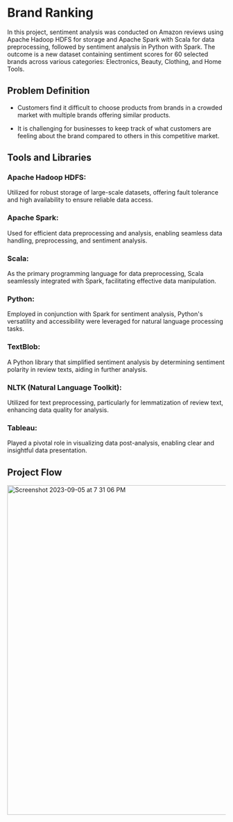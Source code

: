 # Brand Ranking

In this project, sentiment analysis was conducted on Amazon reviews using Apache Hadoop HDFS for storage and Apache Spark with Scala for data preprocessing, followed by sentiment analysis in Python with Spark. The outcome is a new dataset containing sentiment scores for 60 selected brands across various categories: Electronics, Beauty, Clothing, and Home Tools.

## Problem Definition

- Customers find it difficult to choose products from brands in a crowded market with multiple brands offering similar products.

- It is challenging for businesses to keep track of what customers are feeling about the brand compared to others in this competitive market.

## Tools and Libraries

### Apache Hadoop HDFS: 

Utilized for robust storage of large-scale datasets, offering fault tolerance and high availability to ensure reliable data access.

### Apache Spark: 

Used for efficient data preprocessing and analysis, enabling seamless data handling, preprocessing, and sentiment analysis.

### Scala: 

As the primary programming language for data preprocessing, Scala seamlessly integrated with Spark, facilitating effective data manipulation.

### Python: 

Employed in conjunction with Spark for sentiment analysis, Python's versatility and accessibility were leveraged for natural language processing tasks.

### TextBlob: 

A Python library that simplified sentiment analysis by determining sentiment polarity in review texts, aiding in further analysis.

### NLTK (Natural Language Toolkit): 

Utilized for text preprocessing, particularly for lemmatization of review text, enhancing data quality for analysis.

### Tableau: 

Played a pivotal role in visualizing data post-analysis, enabling clear and insightful data presentation.

## Project Flow

<img width="759" alt="Screenshot 2023-09-05 at 7 31 06 PM" src="https://github.com/Tharun-Gr/BrandRanking/assets/43008969/70a99249-e5d9-4db7-8cb3-56389f7db954">

